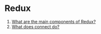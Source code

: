 # Redux

1. [What are the main components of Redux?](components.md)
2. [What does connect do?](connect.md)
